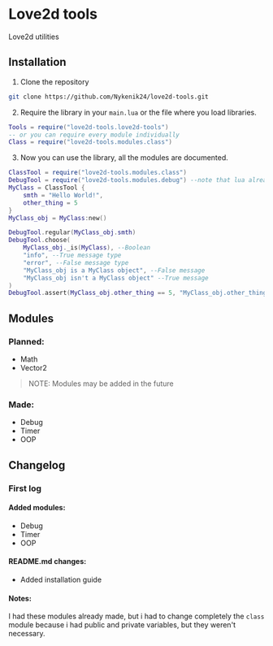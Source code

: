 # Love2d tools
Love2d utilities

## Installation
1. Clone the repository
```bash
git clone https://github.com/Nykenik24/love2d-tools.git
```
2. Require the library in your `main.lua` or the file where you load libraries.
```lua
Tools = require("love2d-tools.love2d-tools")
-- or you can require every module individually
Class = require("love2d-tools.modules.class")
```
3. Now you can use the library, all the modules are documented.
```lua
ClassTool = require("love2d-tools.modules.class")
DebugTool = require("love2d-tools.modules.debug") --note that lua already has a standard debug library, so don't name the module "debug".
MyClass = ClassTool {
    smth = "Hello World!",
    other_thing = 5
}
MyClass_obj = MyClass:new()

DebugTool.regular(MyClass_obj.smth)
DebugTool.choose(
    MyClass_obj._is(MyClass), --Boolean
    "info", --True message type
    "error", --False message type
    "MyClass_obj is a MyClass object", --False message
    "MyClass_obj isn't a MyClass object" --True message
)
DebugTool.assert(MyClass_obj.other_thing == 5, "MyClass_obj.other_thing isn't five")
```

## Modules
### Planned:
- Math
- Vector2
> NOTE: Modules may be added in the future
### Made:
- Debug
- Timer
- OOP

## Changelog

### First log
#### Added modules:
- Debug
- Timer
- OOP

#### README.md changes:
- Added installation guide

#### Notes:
I had these modules already made, but i had to change completely the `class` module because i had public and private variables, but they weren't necessary.
